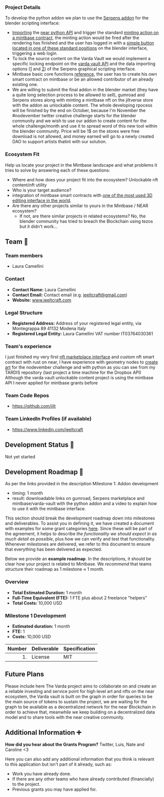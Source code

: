 

### Project Details

To develop the python addon we plan to use the [Serpens addon](https://blendermarket.com/products/serpens) for the blender scripting interface:
- [Importing](https://drive.google.com/file/d/1rPy4Gn2a-q89NF56scdsaJdBHfnIu7s8/view?usp=drivesdk) the [near python API](https://github.com/near/near-api-py) and trigger the standard [minting action on a mintbase contract](https://drive.google.com/file/d/1QtwZ_iCDoYQR1joiodVZRX_RCmnjg2x5/view?usp=drivesdk), the minting action would be fired after the rendering has finished and the user has logged in with a [simple button located in one of these standard positions](https://drive.google.com/file/d/1cEowRRnfi4PKBXf4L4or7RneG171D6T7/view?usp=drivesdk) on the blender interface, triggering a web login.
- To lock the source content on the Varda Vault we would implement a specific locking endpoint on the [varda vault API](https://github.com/jilt/Vault-API-Filecoin) and the data importing options ([1](https://drive.google.com/file/d/1sjVCX1BqLhvBf4ol52P_lt_cxrRL_WjD/view?usp=drivesdk) and [2](https://drive.google.com/file/d/1haCCWKAEPzMxbU5MLmOLCyhgI_qLBzfq/view?usp=drivesdk)) of the Serpens graphical scripting interface.
- Mintbase basic core functions [reference](https://github.com/Mintbase/mb-sdk), the user has to create his own smart contract on mintbase or be an allowed contributor of an already existing one.
- We are willing to submit the final addon in the blender market (they have a quite long selection process to be allowed to sell), gumroad and Serpens stores along with minting a mintbase nft on the jiltverse store with the addon as unlockable content. The whole developing rpocess will be finished by the end on October, because I'm November the #nodevember twitter creative challenge starts for the blender community and we wish to use our addon to create content for the whole challenge/month and use it to spread word of this new tool within the blender community.
Price will be 1$ on the stores were free download is not allowed, and money earned will go to a newly created DAO to support artists thatint with our solution.


### Ecosystem Fit

Help us locate your project in the Mintbase landscape and what problems it tries to solve by answering each of these questions:

- Where and how does your project fit into the ecosystem? Unlockable nft content/nft utility
- Who is your target audience?
- integration of mintbase smart contracts with [one of the most used 3D editing interface in the world](www.blender.org).
- Are there any other projects similar to yours in the Mintbase / NEAR ecosystem?
  - If not, are there similar projects in related ecosystems? No, the blender community has tried to breach the Blockchain using tezos but it didn't work...

## Team :busts_in_silhouette:

### Team members

- Laura Camellini 

### Contact

- **Contact Name:** Laura Camellini 
- **Contact Email:** Contact email (e.g. jeeltcraft@gmail.com)
- **Website:** www.jeeltcraft.com

### Legal Structure

- **Registered Address:** Address of your registered legal entity, via Montegrappa 89 41132 Modena Italy
- **Registered Legal Entity:** Laura Camellini VAT number IT03764030361

### Team's experience

I just finished my very first [nft marketplace interface](https://nft.varda.vision) and custom nft smart contract with rust on near, I have experience with geometry nodes to [create art](https://paras.id/token/x.paras.near::51477/51477%3A1) for the nodevember challenge and with python as you can see from my TARDIS repository (last project a time machine for the Dropbox API)
Although the varda vault unlockable content project is using the mintbase API I never applied for mintbase grants before
### Team Code Repos

- https://github.com/jilt


### Team LinkedIn Profiles (if available)

- https://www.linkedin.com/jeeltcraft

## Development Status :open_book:
Not yet started

## Development Roadmap :nut_and_bolt:

As per the links provided in the description
Milestone 1: Addon development
- timing: 1 month
- result: downloadable links on gumroad, Serpens marketplace and mintbase/varda-vault with the python addon and a video to explain how to use it with the mintbase interface.

This section should break the development roadmap down into milestones and deliverables. To assist you in defining it, we have created a document with examples for some grant categories [here](../docs/grant_guidelines_per_category.md). Since these will be part of the agreement, it helps to describe _the functionality we should expect in as much detail as possible_, plus how we can verify and test that functionality. Whenever milestones are delivered, we refer to this document to ensure that everything has been delivered as expected.

Below we provide an **example roadmap**. In the descriptions, it should be clear how your project is related to Mintbase. We _recommend_ that teams structure their roadmap as 1 milestone ≈ 1 month.

### Overview

- **Total Estimated Duration:** 1 month
- **Full-Time Equivalent (FTE):** 1 FTE plus about 2 freelance "helpers"
- **Total Costs:** 10,000 USD

### Milestone 1 Development

- **Estimated duration:** 1 month
- **FTE:**  1
- **Costs:** 10,000 USD

| Number | Deliverable | Specification |
| -----: | ----------- | ------------- |
| 1. | License |MIT

## Future Plans

Please include here
The Varda project aims to collaborate on and create an a reliable investing and service point for high level art and nfts on the near ecosystem, the Varda vault is built on the graph in order for queries to be the main source of tokens to sustain the project, we are waiting for the graph to be available as a decentralized network for the near Blockchain in order to achieve that, meanwhile we keep building on a decentralized data model and to share tools with the near creative community.


## Additional Information :heavy_plus_sign:

**How did you hear about the Grants Program?** Twitter, Luis, Nate and Caroline <3

Here you can also add any additional information that you think is relevant to this application but isn't part of it already, such as:

- Work you have already done.
- If there are any other teams who have already contributed (financially) to the project.
- Previous grants you may have applied for.
